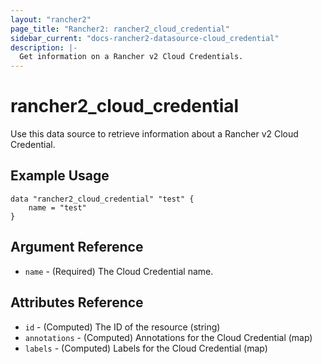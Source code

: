 ```yaml
---
layout: "rancher2"
page_title: "Rancher2: rancher2_cloud_credential"
sidebar_current: "docs-rancher2-datasource-cloud_credential"
description: |-
  Get information on a Rancher v2 Cloud Credentials.
---
```


# rancher2\_cloud\_credential

Use this data source to retrieve information about a Rancher v2 Cloud Credential.

## Example Usage

```
data "rancher2_cloud_credential" "test" {
    name = "test"
}
```

## Argument Reference

 * `name` - (Required) The Cloud Credential name.

## Attributes Reference

* `id` - (Computed) The ID of the resource (string)
* `annotations` - (Computed) Annotations for the Cloud Credential (map)
* `labels` - (Computed) Labels for the Cloud Credential (map)
